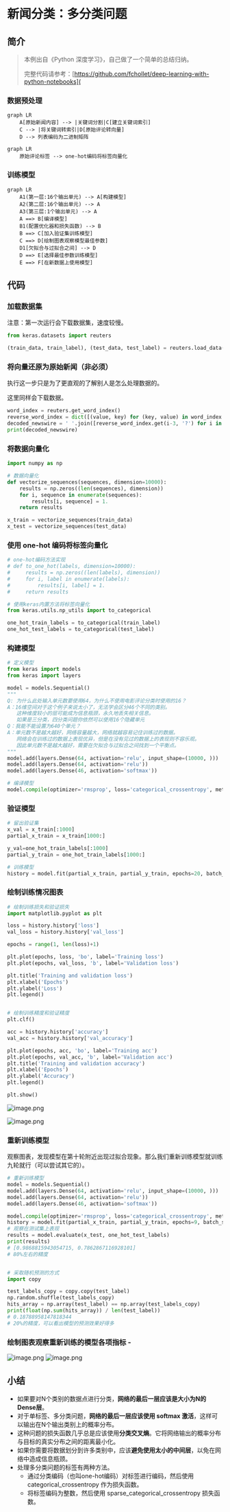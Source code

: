 # 新闻分类：多分类问题

## 简介

> 本例出自《Python 深度学习》，自己做了一个简单的总结归纳。
>
> 完整代码请参考：[https://github.com/fchollet/deep-learning-with-python-notebooks](

### 数据预处理

```mermaid
graph LR
	A[原始新闻内容] --> |关键词分割|C[建立关键词索引]
	C --> |将关键词转索引|D[原始评论转向量]
	D --> 列表编码为二进制矩阵
```

```mermaid
graph LR
	原始评论标签 --> one-hot编码将标签向量化
```

### 训练模型

```mermaid
graph LR
	A1(第一层:16个输出单元) --> A[构建模型]
	A2(第二层:16个输出单元) --> A
	A3(第三层:1个输出单元) --> A
	A ==> B[编译模型]
	B1(配置优化器和损失函数) --> B
	B ==> C[加入验证集训练模型]
	C ==> D[绘制图表观察模型最佳参数]
	D1[欠拟合与过拟合之间] --> D
	D ==> E[选择最佳参数训练模型]
	E ==> F[在新数据上使用模型]
```

## 代码

### 加载数据集

注意：第一次运行会下载数据集，速度较慢。

```python
from keras.datasets import reuters

(train_data, train_label), (test_data, test_label) = reuters.load_data(num_words=10000)

```

### 将向量还原为原始新闻（非必须）

执行这一步只是为了更直观的了解别人是怎么处理数据的。

这里同样会下载数据。

```python
word_index = reuters.get_word_index()
reverse_word_index = dict([(value, key) for (key, value) in word_index.items()])
decoded_newswire = ' '.join([reverse_word_index.get(i-3, '?') for i in train_data[0]])
print(decoded_newswire)
```

### 将数据向量化

```python
import numpy as np

# 数据向量化
def vectorize_sequences(sequences, dimension=10000):
    results = np.zeros((len(sequences), dimension))
    for i, sequence in enumerate(sequences):
        results[i, sequence] = 1.
    return results

x_train = vectorize_sequences(train_data)
x_test = vectorize_sequences(test_data)
```

### 使用 one-hot 编码将标签向量化

```python
# one-hot编码方法实现
# def to_one_hot(labels, dimension=10000):
#     results = np.zeros((len(labels), dimension))
#     for i, label in enumerate(labels):
#         results[i, label] = 1.
#     return results

# 使用keras内置方法将标签向量化
from keras.utils.np_utils import to_categorical

one_hot_train_labels = to_categorical(train_label)
one_hot_test_labels = to_categorical(test_label)
```

### 构建模型

```python
# 定义模型
from keras import models
from keras import layers

model = models.Sequential()
"""
Q: 为什么此处输入单元数要使用64，为什么不使用电影评论分类时使用的16？
A：16维空间对于这个例子来说太小了，无法学会区分46个不同的类别。
   这种维度较小的层可能成为信息瓶颈，永久地丢失相关信息。
   如果是三分类，四分类问题你依然可以使用16个隐藏单元
Q：我能不能设置为640个单元？
A：单元数不是越大越好，网络容量越大，网络就越容易记住训练过的数据。
   网络会在训练过的数据上表现优异，但是在没有见过的数据上的表现则不容乐观。
   因此单元数不是越大越好，需要在欠拟合与过拟合之间找到一个平衡点。
"""
model.add(layers.Dense(64, activation='relu', input_shape=(10000, )))
model.add(layers.Dense(64, activation='relu'))
model.add(layers.Dense(46, activation='softmax'))

# 编译模型
model.compile(optimizer='rmsprop', loss='categorical_crossentropy', metrics=['accuracy'])
```

### 验证模型

```python
# 留出验证集
x_val = x_train[:1000]
partial_x_train = x_train[1000:]

y_val=one_hot_train_labels[:1000]
partial_y_train = one_hot_train_labels[1000:]

# 训练模型
history = model.fit(partial_x_train, partial_y_train, epochs=20, batch_size=512, validation_data=(x_val, y_val))
```

### 绘制训练情况图表

```python
# 绘制训练损失和验证损失
import matplotlib.pyplot as plt

loss = history.history['loss']
val_loss = history.history['val_loss']

epochs = range(1, len(loss)+1)

plt.plot(epochs, loss, 'bo', label='Training loss')
plt.plot(epochs, val_loss, 'b', label='Validation loss')

plt.title('Training and validation loss')
plt.xlabel('Epochs')
plt.ylabel('Loss')
plt.legend()


# 绘制训练精度和验证精度
plt.clf()

acc = history.history['accuracy']
val_acc = history.history['val_accuracy']

plt.plot(epochs, acc, 'bo', label='Training acc')
plt.plot(epochs, val_acc, 'b', label='Validation acc')
plt.title('Training and validation accuracy')
plt.xlabel('Epochs')
plt.ylabel('Accuracy')
plt.legend()

plt.show()
```

![image.png](https://raw.githubusercontent.com/wlynxg/pic/main/2025/06/01/20250601-165441.png)

![image.png](https://raw.githubusercontent.com/wlynxg/pic/main/2025/06/01/20250601-165451.png)

### 重新训练模型

观察图表，发现模型在第十轮附近出现过拟合现象。那么我们重新训练模型就训练九轮就行（可以尝试其它的）。

```python
# 重新训练模型
model = models.Sequential()
model.add(layers.Dense(64, activation='relu', input_shape=(10000, )))
model.add(layers.Dense(64, activation='relu'))
model.add(layers.Dense(46, activation='softmax'))

model.compile(optimizer='rmsprop', loss='categorical_crossentropy', metrics=['accuracy'])
history = model.fit(partial_x_train, partial_y_train, epochs=9, batch_size=512, validation_data=(x_val, y_val))
# 观察在测试集上表现
results = model.evaluate(x_test, one_hot_test_labels)
print(results)
# [0.9868815943054715, 0.7862867116928101]
# 80%左右的精度


# 采取随机预测的方式
import copy

test_labels_copy = copy.copy(test_label)
np.random.shuffle(test_labels_copy)
hits_array = np.array(test_label) == np.array(test_labels_copy)
print(float(np.sum(hits_array)) / len(test_label))
# 0.18788958147818344
# 20%的精度，可以看出模型的预测效果好得多
```

### 绘制图表观察重新训练的模型各项指标 -

![image.png](https://raw.githubusercontent.com/wlynxg/pic/main/2025/06/01/20250601-165503.png)
![image.png](https://raw.githubusercontent.com/wlynxg/pic/main/2025/06/01/20250601-165553.png)


## 小结

- 如果要对N个类别的数据点进行分类，**网络的最后一层应该是大小为N的Dense层**。
- 对于单标签、多分类问题，**网络的最后一层应该使用 softmax 激活**，这样可以输出在N个输出类别上的概率分布。
- 这种问题的损失函数几乎总是应该使用**分类交叉熵**。它将网络输出的概率分布与目标的真实分布之间的距离最小化。
- 如果你需要将数据划分到许多类别中，应该**避免使用太小的中间层**，以免在网络中造成信息瓶颈。
- 处理多分类问题的标签有两种方法。
  - 通过分类编码（也叫one-hot编码）对标签进行编码，然后使用categorical_crossentropy 作为损失函数。
  - 将标签编码为整数，然后使用 sparse_categorical_crossentropy 损失函数。